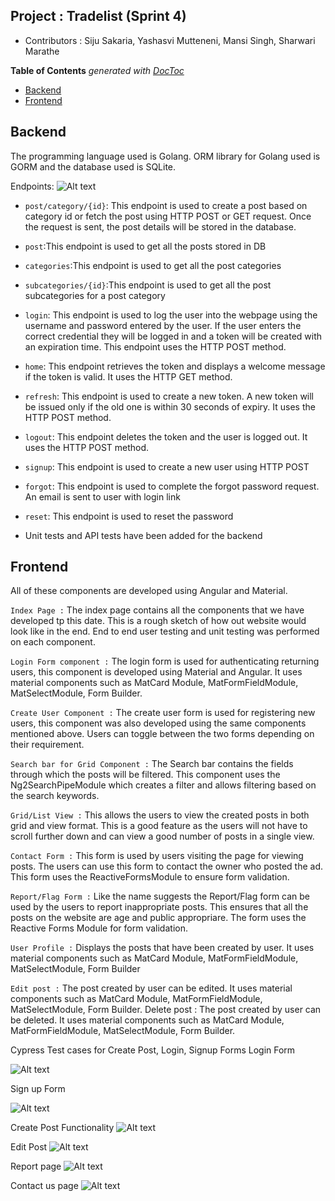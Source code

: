 ## Project : Tradelist (Sprint 4)
* Contributors : Siju Sakaria, Yashasvi Mutteneni, Mansi Singh, Sharwari Marathe

<!-- START doctoc generated TOC please keep comment here to allow auto update -->
<!-- DON'T EDIT THIS SECTION, INSTEAD RE-RUN doctoc TO UPDATE -->
**Table of Contents**  *generated with [DocToc](https://github.com/thlorenz/doctoc)*

- [Backend](#backend)
- [Frontend](#frontend)

<!-- END doctoc generated TOC please keep comment here to allow auto update -->



## Backend 
The programming language used is Golang. ORM library for Golang used is GORM and the database used is SQLite.

Endpoints: ![Alt text](endpoints_sprint4.png)

* `post/category/{id}`: This endpoint is used to create a post based on category id or fetch the post using HTTP POST or GET request. 
   Once the request is sent, the post details will be stored in the database.
* `post`:This endpoint is used to get all the posts stored in DB
* `categories`:This endpoint is used to get all the post categories
* `subcategories/{id}`:This endpoint is used to get all the post subcategories for a post category
* `login`: This endpoint is used to log the user into the webpage using the username and password entered by the user. If the user enters the correct credential they will be logged in and a token will be created with an expiration time. This endpoint uses the HTTP POST method.
* `home`: This endpoint retrieves the token and displays a welcome message if the token is valid. It uses the HTTP GET method.
* `refresh`: This endpoint is used to create a new token. A new token will be issued only if the old one is within 30 seconds of expiry. It uses the HTTP POST method.
* `logout`: This endpoint deletes the token and the user is logged out. It uses the HTTP POST method.
* `signup`: This endpoint is used to create a new user using HTTP POST
* `forgot`: This endpoint is used to complete the forgot password request. An email is sent to user with login link
* `reset`: This endpoint is used to reset the password

* Unit tests and API tests have been added for the backend




## Frontend
All of these components are developed using Angular and Material.

`Index Page :` The index page contains all the components that we have developed tp this date. This is a rough sketch of how out website would look like in the end. End to end user testing and unit testing was performed on each component.

`Login Form component :` The login form is used for authenticating returning users, this component is developed using Material and Angular. It uses material components such as MatCard Module, MatFormFieldModule, MatSelectModule, Form Builder.

`Create User Component :` The create user form is used for registering new users, this component was also developed using the same components mentioned above. Users can toggle between the two forms depending on their requirement.

`Search bar for Grid Component :` The Search bar contains the fields through which the posts will be filtered. This component uses the Ng2SearchPipeModule which creates a filter and allows filtering based on the search keywords.

`Grid/List View :` This allows the users to view the created posts in both grid and view format. This is a good feature as the users will not have to scroll further down and can view a good number of posts in a single view.

`Contact Form :` This form is used by users visiting the page for viewing posts. The users can use this form to contact the owner who posted the ad. This form uses the ReactiveFormsModule to ensure form validation.

`Report/Flag Form :` Like the name suggests the Report/Flag form can be used by the users to report inappropriate posts. This ensures that all the posts on the website are age and public appropriare. The form uses the Reactive Forms Module for form validation.

`User Profile :` Displays the posts that have been created by user. It uses material components such as MatCard Module, MatFormFieldModule, MatSelectModule, Form Builder

`Edit post :` The post created by user can be edited. It uses material components such as MatCard Module, MatFormFieldModule, MatSelectModule, Form Builder. 
Delete post : The post created by user can be deleted. It uses material components such as MatCard Module, MatFormFieldModule, MatSelectModule, Form Builder. 

Cypress Test cases for Create Post, Login, Signup Forms
Login Form 

![Alt text](LoginUser.png)


Sign up Form 

![Alt text](SignUpUser.png)

Create Post Functionality 
![Alt text](CreatePost.png)
 
Edit Post
![Alt text](EditPost.png)

Report page
![Alt text](ReportPage.png)

Contact us page
![Alt text](ContactPage.png)
